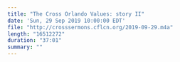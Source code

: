 ```yaml
---
title: "The Cross Orlando Values: story II"
date: 'Sun, 29 Sep 2019 10:00:00 EDT'
file: "http://crosssermons.cflcn.org/2019-09-29.m4a"
length: "16512272"
duration: "37:01"
summary: ""
---
```

